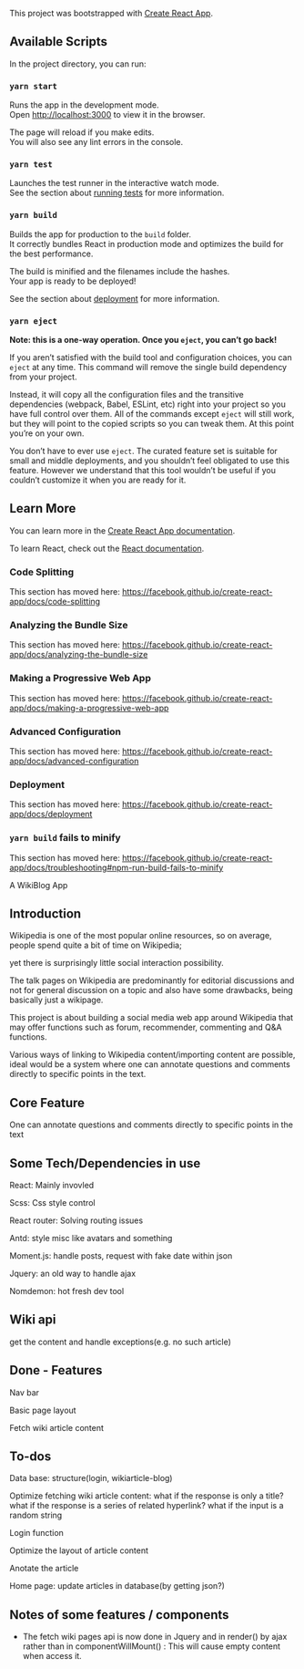 This project was bootstrapped with [Create React App](https://github.com/facebook/create-react-app).

## Available Scripts

In the project directory, you can run:

### `yarn start`

Runs the app in the development mode.<br />
Open [http://localhost:3000](http://localhost:3000) to view it in the browser.

The page will reload if you make edits.<br />
You will also see any lint errors in the console.

### `yarn test`

Launches the test runner in the interactive watch mode.<br />
See the section about [running tests](https://facebook.github.io/create-react-app/docs/running-tests) for more information.

### `yarn build`

Builds the app for production to the `build` folder.<br />
It correctly bundles React in production mode and optimizes the build for the best performance.

The build is minified and the filenames include the hashes.<br />
Your app is ready to be deployed!

See the section about [deployment](https://facebook.github.io/create-react-app/docs/deployment) for more information.

### `yarn eject`

**Note: this is a one-way operation. Once you `eject`, you can’t go back!**

If you aren’t satisfied with the build tool and configuration choices, you can `eject` at any time. This command will remove the single build dependency from your project.

Instead, it will copy all the configuration files and the transitive dependencies (webpack, Babel, ESLint, etc) right into your project so you have full control over them. All of the commands except `eject` will still work, but they will point to the copied scripts so you can tweak them. At this point you’re on your own.

You don’t have to ever use `eject`. The curated feature set is suitable for small and middle deployments, and you shouldn’t feel obligated to use this feature. However we understand that this tool wouldn’t be useful if you couldn’t customize it when you are ready for it.

## Learn More

You can learn more in the [Create React App documentation](https://facebook.github.io/create-react-app/docs/getting-started).

To learn React, check out the [React documentation](https://reactjs.org/).

### Code Splitting

This section has moved here: https://facebook.github.io/create-react-app/docs/code-splitting

### Analyzing the Bundle Size

This section has moved here: https://facebook.github.io/create-react-app/docs/analyzing-the-bundle-size

### Making a Progressive Web App

This section has moved here: https://facebook.github.io/create-react-app/docs/making-a-progressive-web-app

### Advanced Configuration

This section has moved here: https://facebook.github.io/create-react-app/docs/advanced-configuration

### Deployment

This section has moved here: https://facebook.github.io/create-react-app/docs/deployment

### `yarn build` fails to minify

This section has moved here: https://facebook.github.io/create-react-app/docs/troubleshooting#npm-run-build-fails-to-minify

A WikiBlog App

## Introduction

Wikipedia is one of the most popular online resources, so on average, people spend quite a bit of time on Wikipedia;
 
yet there is surprisingly little social interaction possibility. 

The talk pages on Wikipedia are predominantly for editorial discussions and not for general discussion on a topic and also have some drawbacks, being basically just a wikipage. 

This project is about building a social media web app around Wikipedia that may offer functions such as forum, recommender, commenting and Q&A functions.

Various ways of linking to Wikipedia content/importing content are possible, ideal would be a system where one can annotate questions and comments directly to specific points in the text.

## Core Feature
One can annotate questions and comments directly to specific points in the text


## Some Tech/Dependencies in use
React: Mainly invovled

Scss: Css style control

React router: Solving routing issues

Antd: style misc like avatars and something

Moment.js: handle posts, request with fake date within json

Jquery: an old way to handle ajax

Nomdemon: hot fresh dev tool

 ## Wiki api
get the content and handle exceptions(e.g. no such article)

 ## Done - Features
Nav bar

Basic page layout

Fetch wiki article content

 ## To-dos
 Data base: structure(login, wikiarticle-blog)

 Optimize fetching wiki article content: 
    what if the response is only a title?
    what if the response is a series of related hyperlink?
    what if the input is a random string
 
 Login function
 
 Optimize the layout of article content

 Anotate the article

 Home page: update articles in database(by getting json?)

  ## Notes of some features / components

  * The fetch wiki pages api is now done in Jquery and in render() by ajax rather than in componentWillMount() : This will cause empty content when access it.